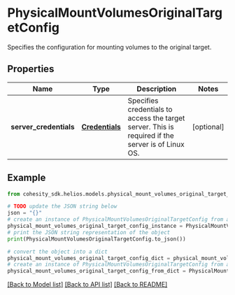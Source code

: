 # PhysicalMountVolumesOriginalTargetConfig

Specifies the configuration for mounting volumes to the original target.

## Properties

Name | Type | Description | Notes
------------ | ------------- | ------------- | -------------
**server_credentials** | [**Credentials**](Credentials.md) | Specifies credentials to access the target server. This is required if the server is of Linux OS. | [optional] 

## Example

```python
from cohesity_sdk.helios.models.physical_mount_volumes_original_target_config import PhysicalMountVolumesOriginalTargetConfig

# TODO update the JSON string below
json = "{}"
# create an instance of PhysicalMountVolumesOriginalTargetConfig from a JSON string
physical_mount_volumes_original_target_config_instance = PhysicalMountVolumesOriginalTargetConfig.from_json(json)
# print the JSON string representation of the object
print(PhysicalMountVolumesOriginalTargetConfig.to_json())

# convert the object into a dict
physical_mount_volumes_original_target_config_dict = physical_mount_volumes_original_target_config_instance.to_dict()
# create an instance of PhysicalMountVolumesOriginalTargetConfig from a dict
physical_mount_volumes_original_target_config_from_dict = PhysicalMountVolumesOriginalTargetConfig.from_dict(physical_mount_volumes_original_target_config_dict)
```
[[Back to Model list]](../README.md#documentation-for-models) [[Back to API list]](../README.md#documentation-for-api-endpoints) [[Back to README]](../README.md)



